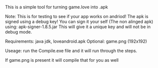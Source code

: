 This is a simple tool for turning game.love into .apk

Note: This is for testing to see if your app works on andriod! The apk is signed using a debug key! You can sign it your self (The non alinged apk) using: apk-signer-1.8.5.jar This will give it a unique key and will not be in debug mode.

Requirements: java jdk, loveandroid.apk
Optional: game.png (192x192)

Useage: run the Compile.exe file and it will run through the steps.

If game.png is present it will compile that for you as well